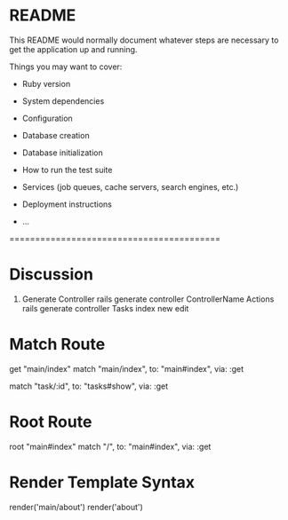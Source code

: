 # README

This README would normally document whatever steps are necessary to get the
application up and running.

Things you may want to cover:

* Ruby version

* System dependencies

* Configuration

* Database creation

* Database initialization

* How to run the test suite

* Services (job queues, cache servers, search engines, etc.)

* Deployment instructions

* ...


=========================================
# Discussion
1. Generate Controller
rails generate controller ControllerName Actions
rails generate controller Tasks index new edit

# Match Route
get "main/index"
match "main/index", to: "main#index", via: :get

match "task/:id", to: "tasks#show", via: :get

# Root Route
root "main#index"
match "/", to: "main#index", via: :get

# Render Template Syntax
render('main/about')
render('about')